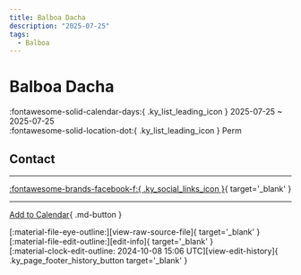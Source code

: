 ```yaml
---
title: Balboa Dacha
description: "2025-07-25"
tags:
  - Balboa
---
```


# Balboa Dacha 

:fontawesome-solid-calendar-days:{ .ky_list_leading_icon } 2025-07-25 ~ 2025-07-25  
:fontawesome-solid-location-dot:{ .ky_list_leading_icon } Perm  

## Contact


---

 [:fontawesome-brands-facebook-f:{ .ky_social_links_icon }](https://www.facebook.com/events/1613028629569884){ target='_blank' }

---

[Add to Calendar](https://swing.news/ics/en/2025/ru/balboa-dacha-2025.ics){ .md-button }

<div class="ky_page_footer" markdown>
<div class="ky_page_footer_trailing" markdown="span">
[:material-file-eye-outline:][view-raw-source-file]{ target='_blank' }
[:material-file-edit-outline:][edit-info]{ target='_blank' }
</div>
<div class="ky_page_footer_leading" markdown="span">
[:material-clock-edit-outline: 2024-10-08 15:06 UTC][view-edit-history]{ .ky_page_footer_history_button target='_blank' }
</div>
</div>

[view-raw-source-file]: https://github.com/swingdance/events/blob/main/2025/ru/balboa-dacha-2025.json "View Raw Source File"
[edit-info]: https://github.com/swingdance/events/issues/new?assignees=&labels=update+event&projects=&template=03-update_entity.yml&title=%5B2025%2Fru%5D%20Balboa%20Dacha&region=ru&year=2025&id=balboa-dacha-2025&name=Balboa%20Dacha&org_id= "Edit Info"

[view-edit-history]: https://github.com/swingdance/events/commits/main/2025/ru/balboa-dacha-2025.json "View Edit History"
